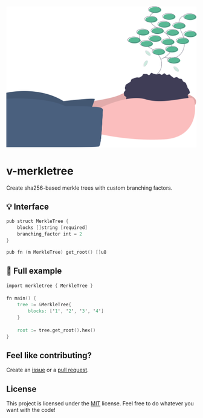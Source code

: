 <h1 align="center">
    <img src=".github/project-logo.svg" width="512px">
</h1>

# v-merkletree

Create sha256-based merkle trees with custom branching factors.

## :bulb: Interface

```v
pub struct MerkleTree {
	blocks []string [required]
	branching_factor int = 2
}
```

```v
pub fn (m MerkleTree) get_root() []u8
```

## :rocket: Full example

```v
import merkletree { MerkleTree }

fn main() {
	tree := &MerkleTree{
		blocks: ['1', '2', '3', '4']
	}

	root := tree.get_root().hex()
}
```

## Feel like contributing?

Create an [issue](https://github.com/bpesch/v-merkle-tree/issues/new/choose) or a [pull request](https://github.com/bpesch/v-merkle-tree/compare).

## License

This project is licensed under the [MIT](LICENSE) license.
Feel free to do whatever you want with the code!
